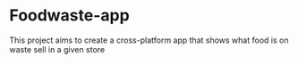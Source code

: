# Foodwaste-app
This project aims to create a cross-platform app that shows what food is on waste sell in a given store
